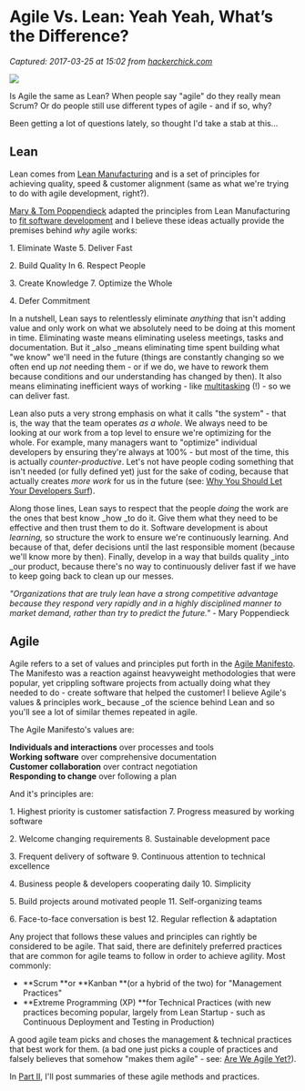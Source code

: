 # Agile Vs. Lean: Yeah Yeah, What’s the Difference?

_Captured: 2017-03-25 at 15:02 from [hackerchick.com](https://hackerchick.com/agile-vs-lean-yeah-yeah-whats-the-difference/?ref=quuu&utm_content=buffer1016c&utm_medium=social&utm_source=twitter.com&utm_campaign=buffer)_

![](https://hackerchick.com/wp-content/uploads/2012/01/2012-01-Agile-Vs-Lean-Yeah-Yeah-Whats-The-Difference1.jpg)

Is Agile the same as Lean? When people say "agile" do they really mean Scrum? Or do people still use different types of agile - and if so, why?

Been getting a lot of questions lately, so thought I'd take a stab at this…

## Lean

Lean comes from [Lean Manufacturing](http://en.wikipedia.org/wiki/Lean_manufacturing) and is a set of principles for achieving quality, speed & customer alignment (same as what we're trying to do with agile development, right?).

[Mary & Tom Poppendieck](http://www.poppendieck.com/people.htm) adapted the principles from Lean Manufacturing to [fit software development](http://www.amazon.com/Implementing-Lean-Software-Development-Concept/dp/0321437381) and I believe these ideas actually provide the premises behind _why_ agile works:

1\. Eliminate Waste
5\. Deliver Fast

2\. Build Quality In
6\. Respect People

3\. Create Knowledge
7\. Optimize the Whole

4\. Defer Commitment

In a nutshell, Lean says to relentlessly eliminate _anything_ that isn't adding value and only work on what we absolutely need to be doing at this moment in time. Eliminating waste means eliminating useless meetings, tasks and documentation. But it _also _means eliminating time spent building what "we know" we'll need in the future (things are constantly changing so we often end up _not_ needing them - or if we do, we have to rework them because conditions and our understanding has changed by then). It also means eliminating inefficient ways of working - like [multitasking](http://agilesoftwaredevelopment.com/blog/jackmilunsky/7-software-development-wastes-lean-series-part-5-motion) (!) - so we can deliver fast.

Lean also puts a very strong emphasis on what it calls "the system" - that is, the way that the team operates _as a whole_. We always need to be looking at our work from a top level to ensure we're optimizing for the whole. For example, many managers want to "optimize" individual developers by ensuring they're always at 100% - but most of the time, this is actually _counter-productive_. Let's not have people coding something that isn't needed (or fully defined yet) just for the sake of coding, because that actually creates _more work_ for us in the future (see: [Why You Should Let Your Developers Surf](https://hackerchick.com/why-you-should-let-your-developers-surf/)).

Along those lines, Lean says to respect that the people _doing_ the work are the ones that best know _how _to do it. Give them what they need to be effective and then trust them to do it. Software development is about _learning,_ so structure the work to ensure we're continuously learning. And because of that, defer decisions until the last responsible moment (because we'll know more by then). Finally, develop in a way that builds quality _into _our product, because there's no way to continuously deliver fast if we have to keep going back to clean up our messes.

_"Organizations that are truly lean have a strong competitive advantage because they respond very rapidly and in a highly disciplined manner to market demand, rather than try to predict the future."_ - Mary Poppendieck

## Agile

Agile refers to a set of values and principles put forth in the [Agile Manifesto](http://agilemanifesto.org/). The Manifesto was a reaction against heavyweight methodologies that were popular, yet crippling software projects from actually doing what they needed to do - create software that helped the customer! I believe Agile's values & principles work_ because _of the science behind Lean and so you'll see a lot of similar themes repeated in agile.

The Agile Manifesto's values are:

**Individuals and interactions** over processes and tools  
**Working software** over comprehensive documentation  
**Customer collaboration** over contract negotiation  
**Responding to change** over following a plan

And it's principles are:

1\. Highest priority is customer satisfaction
7\. Progress measured by working software

2\. Welcome changing requirements
8\. Sustainable development pace

3\. Frequent delivery of software
9\. Continuous attention to technical excellence

4\. Business people & developers cooperating daily
10\. Simplicity

5\. Build projects around motivated people
11\. Self-organizing teams

6\. Face-to-face conversation is best
12\. Regular reflection & adaptation

Any project that follows these values and principles can rightly be considered to be agile. That said, there are definitely preferred practices that are common for agile teams to follow in order to achieve agility. Most commonly:

  * **Scrum **or **Kanban **(or a hybrid of the two) for "Management Practices"
  * **Extreme Programming (XP) **for Technical Practices (with new practices becoming popular, largely from Lean Startup - such as Continuous Deployment and Testing in Production)

A good agile team picks and choses the management & technical practices that best work for them. (a bad one just picks a couple of practices and falsely believes that somehow "makes them agile" - see: [Are We Agile Yet?](https://hackerchick.com/are-we-agile-yet/)).

In [Part II](https://hackerchick.com/kanban-is-the-new-scrum/), I'll post summaries of these agile methods and practices.
